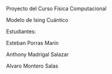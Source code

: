 Proyecto del Curso Física Computacional


Modelo de Ising Cuántico 


Estudiantes:

Esteban Porras Marín 

Anthony Madrigal Salazar

Alvaro Montero Salas

